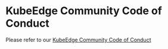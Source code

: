 # KubeEdge Community Code of Conduct

Please refer to our [KubeEdge Community Code of Conduct](https://github.com/kubeedge/community/blob/master/CODE_OF_CONDUCT.md)
